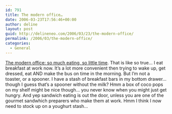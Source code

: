 ```yaml
---
id: 791
title: The modern office…
date: 2006-03-23T17:56:46+00:00
author: deline
layout: post
guid: http://delineneo.com/2006/03/23/the-modern-office/
permalink: /2006/03/the-modern-office/
categories:
  - General
---
```

[The modern office: so much eating, so little time](http://www.smh.com.au/news/heckler/the-modern-office-so-much-eating-so-little-time/2006/03/21/1142703355826.html). That is like so true&#8230; I eat breakfast at work now. It&#8217;s a lot more convenient then trying to wake up, get dressed, eat AND make the bus on time in the morning. But I&#8217;m not a toaster, or a spooner. I have a stash of breakfast bars in my bottom drawer&#8230; though I guess that&#8217;s a spooner without the milk? Hmm a box of coco pops on my shelf might be nice though&#8230; you never know when you might just get hungry. And yep sandwich eating is out the door, unless you are one of the gourmet sandwhich preparers who make them at work. Hmm I think I now need to stock up on a youghurt stash&#8230;
